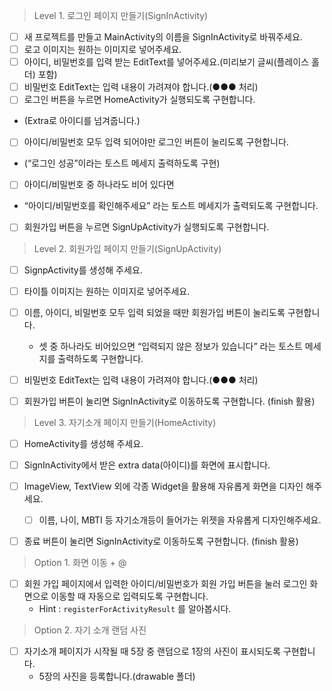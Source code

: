 > Level 1. 로그인 페이지 만들기(SignInActivity)
- [ ]  새 프로젝트를 만들고 MainActivity의 이름을 SignInActivity로 바꿔주세요.
- [ ]  로고 이미지는 원하는 이미지로 넣어주세요.
- [ ]  아이디, 비밀번호를 입력 받는 EditText를 넣어주세요.(미리보기 글씨(플레이스 홀더) 포함)
- [ ]  비밀번호 EditText는 입력 내용이 가려져야 합니다.(●●● 처리)
- [ ]  로그인 버튼을 누르면 HomeActivity가 실행되도록 구현합니다.
  - (Extra로 아이디를 넘겨줍니다.)
- [ ]  아이디/비밀번호 모두 입력 되어야만 로그인 버튼이 눌리도록 구현합니다.
  - (“로그인 성공”이라는  토스트 메세지 출력하도록 구현)
- [ ]  아이디/비밀번호 중 하나라도 비어 있다면
  - “아이디/비밀번호를 확인해주세요” 라는 토스트 메세지가 출력되도록 구현합니다.
- [ ]  회원가입 버튼을 누르면 SignUpActivity가 실행되도록 구현합니다.


> Level 2. 회원가입 페이지 만들기(SignUpActivity)
- [ ] SignpActivity를 생성해 주세요.
- [ ] 타이틀 이미지는 원하는 이미지로 넣어주세요.
- [ ] 이름, 아이디, 비밀번호 모두 입력 되었을 때만 회원가입 버튼이 눌리도록 구현합니다.
  - 셋 중 하나라도 비어있으면 “입력되지 않은 정보가 있습니다” 라는 토스트 메세지를 출력하도록 구현합니다.
- [ ] 비밀번호 EditText는 입력 내용이 가려져야 합니다.(●●● 처리)
- [ ] 회원가입 버튼이 눌리면 SignInActivity로 이동하도록 구현합니다. (finish 활용)


> Level 3. 자기소개 페이지 만들기(HomeActivity)
- [ ] HomeActivity를 생성해 주세요.
- [ ] SignInActivity에서 받은 extra data(아이디)를 화면에 표시합니다.
- [ ] ImageView, TextView 외에 각종 Widget을 활용해 자유롭게 화면을 디자인 해주세요.
  - [ ] 이름, 나이, MBTI 등 자기소개등이 들어가는 위젯을 자유롭게 디자인해주세요.
- [ ] 종료 버튼이 눌리면 SignInActivity로 이동하도록 구현합니다. (finish 활용)


> Option 1. 화면 이동 + @
- [ ] 회원 가입 페이지에서 입력한 아이디/비밀번호가 회원 가입 버튼을 눌러 로그인 화면으로 이동할 때 자동으로 입력되도록 구현합니다.
  - Hint :  `registerForActivityResult` 를 알아봅시다.


> Option 2. 자기 소개 랜덤 사진
- [ ] 자기소개 페이지가 시작될 때 5장 중 랜덤으로 1장의 사진이 표시되도록 구현합니다.
  - 5장의 사진을 등록합니다.(drawable 폴더)